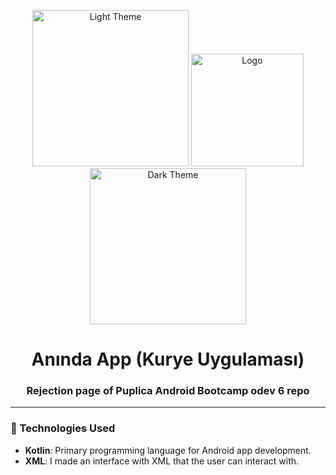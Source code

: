 <p align="center">
  <img src="https://github.com/Muhammed-Turgut/imageRaw/blob/main/aninda%20app%20image%201.jpg?raw=true" alt="Light Theme" width="250"/>
  <img src="https://github.com/Muhammed-Turgut/imageRaw/blob/main/aninda%20app%20image%202.jpg?raw=true" alt="Logo" width="180"/>
  <img src="https://github.com/Muhammed-Turgut/imageRaw/blob/main/aninda%20app%20image%203.jpg?raw=true" alt="Dark Theme" width="250"/>
</p>

<h1 align="center">Anında App (Kurye Uygulaması) </h1>
<h3 align="center">Rejection page of Puplica Android Bootcamp odev 6 repo</h3>

---

### 🚀 Technologies Used

- **Kotlin**: Primary programming language for Android app development.
- **XML**: I made an interface with XML that the user can interact with.
